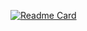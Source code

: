 [![Readme Card](https://github-readme-stats.vercel.app/api/pin/?username=Arturo9314&repo=github-01-Product-Card)](https://github.com/anuraghazra/github-readme-stats)
